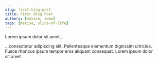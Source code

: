 ```yaml
---
slug: first-blog-post
title: First Blog Post
authors: [makise, awan]
tags: [makise, slice-of-life]
---
```


Lorem ipsum dolor sit amet...

<!-- truncate -->

...consectetur adipiscing elit. Pellentesque elementum dignissim ultricies. Fusce rhoncus ipsum tempor eros aliquam consequat. Lorem ipsum dolor sit amet
